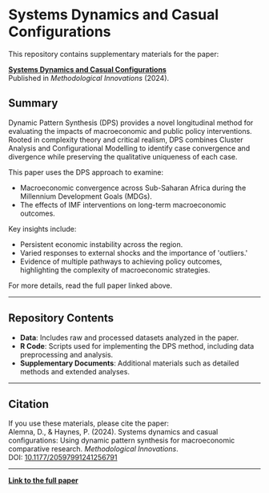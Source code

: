 # Systems Dynamics and Casual Configurations

This repository contains supplementary materials for the paper:

**[Systems Dynamics and Casual Configurations](https://journals.sagepub.com/doi/full/10.1177/20597991241256791)**  
Published in *Methodological Innovations* (2024).

## Summary
Dynamic Pattern Synthesis (DPS) provides a novel longitudinal method for evaluating the impacts of macroeconomic and public policy interventions. Rooted in complexity theory and critical realism, DPS combines Cluster Analysis and Configurational Modelling to identify case convergence and divergence while preserving the qualitative uniqueness of each case. 

This paper uses the DPS approach to examine:
- Macroeconomic convergence across Sub-Saharan Africa during the Millennium Development Goals (MDGs).
- The effects of IMF interventions on long-term macroeconomic outcomes.

Key insights include:
- Persistent economic instability across the region.
- Varied responses to external shocks and the importance of 'outliers.'
- Evidence of multiple pathways to achieving policy outcomes, highlighting the complexity of macroeconomic strategies.

For more details, read the full paper linked above.

---

## Repository Contents
- **Data**: Includes raw and processed datasets analyzed in the paper.
- **R Code**: Scripts used for implementing the DPS method, including data preprocessing and analysis.
- **Supplementary Documents**: Additional materials such as detailed methods and extended analyses.

---

## Citation
If you use these materials, please cite the paper:  
Alemna, D., & Haynes, P. (2024). Systems dynamics and casual configurations: Using dynamic pattern synthesis for macroeconomic comparative research. *Methodological Innovations*.  
DOI: [10.1177/20597991241256791](https://journals.sagepub.com/doi/full/10.1177/20597991241256791)

---

**[Link to the full paper](https://journals.sagepub.com/doi/full/10.1177/20597991241256791)**
